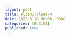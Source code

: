 ```yaml
---
layout: post
title: el3101-clase-4
date: 2022-8-18 08:00 -0300
categories: [EL3101]
published: true
---
```



